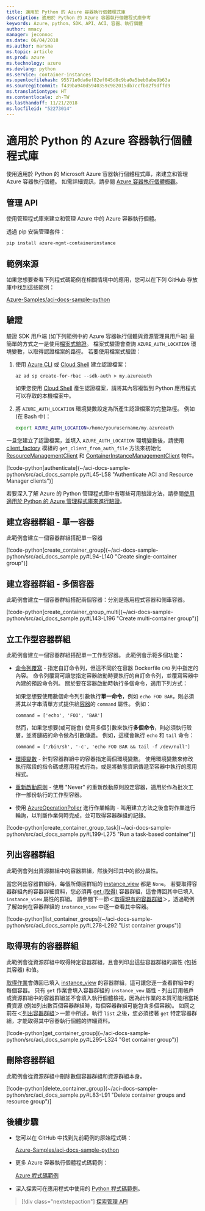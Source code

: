 ```yaml
---
title: 適用於 Python 的 Azure 容器執行個體程式庫
description: 適用於 Python 的 Azure 容器執行個體程式庫參考
keywords: Azure、python、SDK、API、ACI、容器、執行個體
author: mmacy
manager: jeconnoc
ms.date: 06/04/2018
ms.author: marsma
ms.topic: article
ms.prod: azure
ms.technology: azure
ms.devlang: python
ms.service: container-instances
ms.openlocfilehash: 95571e0da6ef82ef045d8c9ba0a5beb0abe9b63a
ms.sourcegitcommit: f439ba940d5940359c982015db7ccfb82f9dffd9
ms.translationtype: HT
ms.contentlocale: zh-TW
ms.lasthandoff: 11/21/2018
ms.locfileid: "52273014"
---
```

# <a name="azure-container-instances-libraries-for-python"></a>適用於 Python 的 Azure 容器執行個體程式庫

使用適用於 Python 的 Microsoft Azure 容器執行個體程式庫，來建立和管理 Azure 容器執行個體。 如需詳細資訊，請參閱 [Azure 容器執行個體概觀](/azure/container-instances/container-instances-overview)。

## <a name="management-apis"></a>管理 API

使用管理程式庫來建立和管理 Azure 中的 Azure 容器執行個體。

透過 pip 安裝管理套件：

```bash
pip install azure-mgmt-containerinstance
```

## <a name="example-source"></a>範例來源

如果您想要查看下列程式碼範例在相關情境中的應用，您可以在下列 GitHub 存放庫中找到這些範例：

[Azure-Samples/aci-docs-sample-python](https://github.com/Azure-Samples/aci-docs-sample-python)

## <a name="authentication"></a>驗證

驗證 SDK 用戶端 (如下列範例中的 Azure 容器執行個體與資源管理員用戶端) 最簡單的方式之一是使用[檔案式驗證](/python/azure/python-sdk-azure-authenticate#mgmt-auth-file)。 檔案式驗證會查詢 `AZURE_AUTH_LOCATION` 環境變數，以取得認證檔案的路徑。 若要使用檔案式驗證：

1. 使用 [Azure CLI](/cli/azure) 或 [Cloud Shell](https://shell.azure.com/) 建立認證檔案：

   `az ad sp create-for-rbac --sdk-auth > my.azureauth`

   如果您使用 [Cloud Shell](https://shell.azure.com/) 產生認證檔案，請將其內容複製到 Python 應用程式可以存取的本機檔案中。

2. 將 `AZURE_AUTH_LOCATION` 環境變數設定為所產生認證檔案的完整路徑。 例如 (在 Bash 中)：

   ```bash
   export AZURE_AUTH_LOCATION=/home/yourusername/my.azureauth
   ```

一旦您建立了認證檔案，並填入 `AZURE_AUTH_LOCATION` 環境變數後，請使用 [client_factory][client_factory] 模組的 `get_client_from_auth_file` 方法來初始化 [ResourceManagementClient][ResourceManagementClient] 和 [ContainerInstanceManagementClient][ContainerInstanceManagementClient] 物件。

<!-- SOURCE REPO: https://github.com/Azure-Samples/aci-docs-sample-python --> [!code-python[authenticate](~/aci-docs-sample-python/src/aci_docs_sample.py#L45-L58 "Authenticate ACI and Resource Manager clients")]

若要深入了解 Azure 的 Python 管理程式庫中有哪些可用驗證方法，請參閱[使用適用於 Python 的 Azure 管理程式庫來進行驗證](/python/azure/python-sdk-azure-authenticate)。

## <a name="create-container-group---single-container"></a>建立容器群組 - 單一容器

此範例會建立一個容器群組搭配單一容器

<!-- SOURCE REPO: https://github.com/Azure-Samples/aci-docs-sample-python --> [!code-python[create_container_group](~/aci-docs-sample-python/src/aci_docs_sample.py#L94-L140 "Create single-container group")]

## <a name="create-container-group---multiple-containers"></a>建立容器群組 - 多個容器

此範例會建立一個容器群組搭配兩個容器：分別是應用程式容器和側車容器。

<!-- SOURCE REPO: https://github.com/Azure-Samples/aci-docs-sample-python --> [!code-python[create_container_group_multi](~/aci-docs-sample-python/src/aci_docs_sample.py#L143-L196 "Create multi-container group")]

## <a name="create-task-based-container-group"></a>立工作型容器群組

此範例會建立一個容器群組搭配單一工作型容器。 此範例會示範多個功能：

* [命令列覆寫](/azure/container-instances/container-instances-restart-policy#command-line-override) - 指定自訂命令列，但這不同於在容器 Dockerfile `CMD` 列中指定的內容。 命令列覆寫可讓您指定容器啟動時要執行的自訂命令列，並覆寫容器中內建的預設命令列。 關於要在容器啟動時執行多個命令，適用下列方式：

   如果您想要使用數個命令列引數執行**單一命令**，例如 `echo FOO BAR`，則必須將其以字串清單方式提供給[容器][Container]的 `command` 屬性。 例如︰

   `command = ['echo', 'FOO', 'BAR']`

   然而，如果您想要(或可能會) 使用多個引數來執行**多個命令**，則必須執行殼層，並將鏈結的命令做為引數傳遞。 例如，這樣會執行 `echo` 和 `tail` 命令：

   `command = ['/bin/sh', '-c', 'echo FOO BAR && tail -f /dev/null']`
* [環境變數](/azure/container-instances/container-instances-environment-variables) - 針對容器群組中的容器指定兩個環境變數。 使用環境變數來修改執行階段的指令碼或應用程式行為，或是將動態資訊傳遞至容器中執行的應用程式。
* [重新啟動原則](/azure/container-instances/container-instances-restart-policy) - 使用 "Never" 的重新啟動原則設定容器，適用於作為批次工作一部份執行的工作型容器。
* 使用 [AzureOperationPoller][AzureOperationPoller] 進行作業輪詢 - 叫用建立方法之後會對作業進行輪詢，以判斷作業何時完成，並可取得容器群組的記錄。

<!-- SOURCE REPO: https://github.com/Azure-Samples/aci-docs-sample-python --> [!code-python[create_container_group_task](~/aci-docs-sample-python/src/aci_docs_sample.py#L199-L275 "Run a task-based container")]

## <a name="list-container-groups"></a>列出容器群組

此範例會列出資源群組中的容器群組，然後列印其中的部分屬性。

當您列出容器群組時，每個所傳回群組的 [instance_view][instance_view] 都是 `None`。 若要取得容器群組內的容器詳細資料，您必須再 [get (取得)][containergroupoperations_get] 容器群組，這會傳回其中已填入 `instance_view` 屬性的群組。 請參閱下一節＜[取得現有的容器群組](#get-an-existing-container-group)＞，透過範例了解如何在容器群組的 `instance_view` 中逐一查看其中容器。

<!-- SOURCE REPO: https://github.com/Azure-Samples/aci-docs-sample-python --> [!code-python[list_container_groups](~/aci-docs-sample-python/src/aci_docs_sample.py#L278-L292 "List container groups")]

## <a name="get-an-existing-container-group"></a>取得現有的容器群組

此範例會從資源群組中取得特定容器群組，且會列印出這些容器群組的屬性 (包括其容器) 和值。

[取得作業][containergroupoperations_get]會傳回已填入 [instance_view][instance_view] 的容器群組，這可讓您逐一查看群組中的每個容器。 只有 `get` 作業會填入容器群組的 `instance_vew` 屬性 - 列出訂用帳戶或資源群組中的容器群組並不會填入執行個體檢視，因為此作業的本質可能相當耗費資源 (例如列出數百個容器群組時，每個容器群組可能包含多個容器)。 如同之前在＜[列出容器群組](#list-container-groups)＞一節中所述，執行 `list` 之後，您必須接著 `get` 特定容器群組，才能取得其中容器執行個體的詳細資料。

<!-- SOURCE REPO: https://github.com/Azure-Samples/aci-docs-sample-python --> [!code-python[get_container_group](~/aci-docs-sample-python/src/aci_docs_sample.py#L295-L324 "Get container group")]

## <a name="delete-a-container-group"></a>刪除容器群組

此範例會從資源群組中刪除數個容器群組和資源群組本身。

<!-- SOURCE REPO: https://github.com/Azure-Samples/aci-docs-sample-python --> [!code-python[delete_container_group](~/aci-docs-sample-python/src/aci_docs_sample.py#L83-L91 "Delete container groups and resource group")]

## <a name="next-steps"></a>後續步驟

* 您可以在 GitHub 中找到先前範例的原始程式碼：

  [Azure-Samples/aci-docs-sample-python][aci-docs-sample-python]

* 更多 Azure 容器執行個體程式碼範例：

  [Azure 程式碼範例][samples-aci]

* 深入探索可在應用程式中使用的 [Python 程式碼範例][samples-python]。

> [!div class="nextstepaction"]
> [探索管理 API](/python/api/overview/azure/containerinstance/management)

<!-- LINKS - External -->
[aci-docs-sample-python]: https://github.com/Azure-Samples/aci-docs-sample-python
[samples-aci]: https://azure.microsoft.com/resources/samples/?sort=0&term=ACI
[samples-python]: https://azure.microsoft.com/resources/samples/?platform=python

<!-- TYPES -->
[AzureOperationPoller]: /python/api/msrestazure.azure_operation.AzureOperationPoller
[client_factory]: /python/api/azure.common.client_factory
[Container]: /python/api/azure.mgmt.containerinstance.models.container
[ContainerGroupInstanceView]: /python/api/azure.mgmt.containerinstance.models.containergrouppropertiesinstanceview
[containergroupoperations_get]: /python/api/azure.mgmt.containerinstance.operations.containergroupsoperations#get
[ContainerInstanceManagementClient]: /python/api/azure.mgmt.containerinstance.containerinstancemanagementclient
[instance_view]: /python/api/azure.mgmt.containerinstance.models.containergroup#variables
[ResourceManagementClient]: /python/api/azure.mgmt.resource.resources.resourcemanagementclient